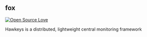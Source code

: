 ## fox
[![Open Source Love](https://badges.frapsoft.com/os/v1/open-source.svg?v=102)](https://github.com/wenbo2018/fox/)

Hawkeys is a distributed, lightweight central monitoring framework
